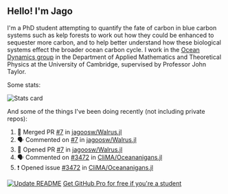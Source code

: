 ## Hello! I'm Jago

I'm a PhD student attempting to quantify the fate of carbon in blue carbon systems such as kelp forests to work out how they could be enhanced to sequester more carbon, and to help better understand how these biological systems effect the broader ocean carbon cycle. I work in the <a href="https://www.damtp.cam.ac.uk/user/jrt51/" class="emph">Ocean Dynamics group</a> in the Department of Applied Mathematics and Theoretical Physics at the University of Cambridge, supervised by Professor John Taylor.

Some stats:
<!--
![](https://raw.githubusercontent.com/jagoosw/jagoosw/main/profile-summary-card-output/nord_dark/0-profile-details.svg)
![](https://raw.githubusercontent.com/jagoosw/jagoosw/main/profile-summary-card-output/nord_dark/3-stats.svg)
![](https://raw.githubusercontent.com/jagoosw/jagoosw/main/profile-summary-card-output/nord_dark/4-productive-time.svg)
-->
![Stats card](https://github-readme-stats.vercel.app/api?username=jagoosw&count_private=true&show_icons=true&theme=transparent&hide_title=true&rank_icon=percentile&show=reviews)

And some of the things I've been doing recently (not including private repos):
<!--START_SECTION:activity-->
1. 🎉 Merged PR [#7](https://github.com/jagoosw/Walrus.jl/pull/7) in [jagoosw/Walrus.jl](https://github.com/jagoosw/Walrus.jl)
2. 🗣 Commented on [#7](https://github.com/jagoosw/Walrus.jl/pull/7#issuecomment-1957066642) in [jagoosw/Walrus.jl](https://github.com/jagoosw/Walrus.jl)
3. 💪 Opened PR [#7](https://github.com/jagoosw/Walrus.jl/pull/7) in [jagoosw/Walrus.jl](https://github.com/jagoosw/Walrus.jl)
4. 🗣 Commented on [#3472](https://github.com/CliMA/Oceananigans.jl/issues/3472#issuecomment-1942256057) in [CliMA/Oceananigans.jl](https://github.com/CliMA/Oceananigans.jl)
5. ❗ Opened issue [#3472](https://github.com/CliMA/Oceananigans.jl/issues/3472) in [CliMA/Oceananigans.jl](https://github.com/CliMA/Oceananigans.jl)
<!--END_SECTION:activity-->


[![Update README](https://github.com/jagoosw/jagoosw/actions/workflows/update-readme.yml/badge.svg)](https://github.com/jagoosw/jagoosw/actions/workflows/update-readme.yml)
[Get GitHub Pro for free if you're a student](https://education.github.com/pack)

